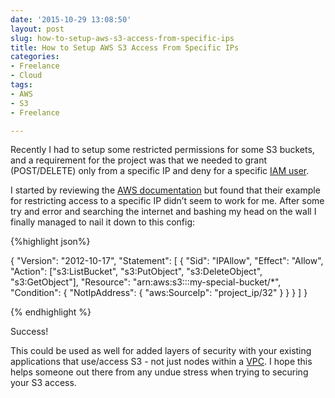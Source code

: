 ```yaml
---
date: '2015-10-29 13:08:50'
layout: post
slug: how-to-setup-aws-s3-access-from-specific-ips
title: How to Setup AWS S3 Access From Specific IPs
categories:
- Freelance
- Cloud
tags:
- AWS
- S3
- Freelance

---
```


Recently I had to setup some restricted permissions for some S3 buckets, and a requirement for the project was that we needed to grant (POST/DELETE) only from a specific IP and deny for a specific [IAM user](https://aws.amazon.com/documentation/iam/).

I started by reviewing the [AWS documentation](http://docs.aws.amazon.com/AmazonS3/latest/dev/example-bucket-policies.html) but found that their example for restricting access to a specific IP didn’t seem to work for me. 	After some try and error and searching the internet and bashing my head on the wall I finally managed to nail it down to this config:

{%highlight json%}

{
  "Version": "2012-10-17",
  "Statement": [
          {
            "Sid": "IPAllow",
            "Effect": "Allow",
            "Action": ["s3:ListBucket", "s3:PutObject", "s3:DeleteObject", "s3:GetObject"],
            "Resource": "arn:aws:s3:::my-special-bucket/*",
            "Condition": {
                "NotIpAddress": {
                    "aws:SourceIp": "project_ip/32"
                }
            }
        }
    ]
}

{% endhighlight %}

Success!

This could be used as well for added layers of security with your existing applications that use/access S3 - not just nodes within a [VPC](https://aws.amazon.com/documentation/vpc/). I hope this helps someone out there from any undue stress when trying to securing your S3 access.
